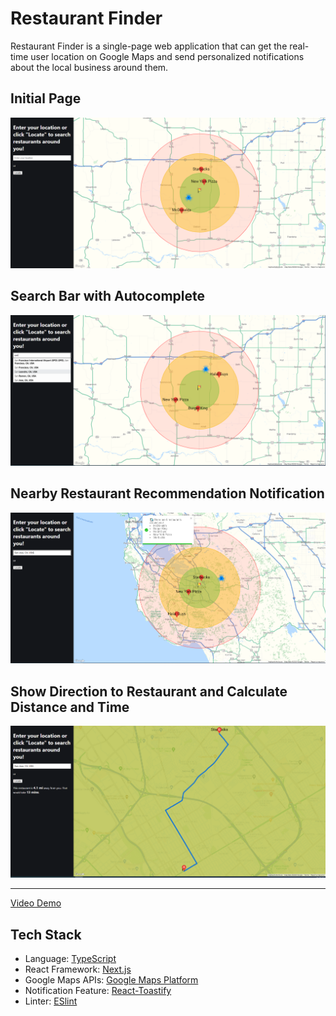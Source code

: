 # Restaurant Finder

Restaurant Finder is a single-page web application that can get the real-time user location on Google Maps and send personalized notifications about the local business around them.

## Initial Page

![Initial Page](images/initial_page.png)

## Search Bar with Autocomplete

![Search Bar with Autocomplete](images/autocomplete.png)

## Nearby Restaurant Recommendation Notification

![Nearby Restaurant Recommendation Notification](images/notification.png)

## Show Direction to Restaurant and Calculate Distance and Time

![Show Direction to Restaurant and Calculate Distance and Time](images/direction_and_calculation.png)

---

[Video Demo](https://youtu.be/KzjTX-5gegk)

## Tech Stack

* Language: [TypeScript](https://www.typescriptlang.org/)
* React Framework: [Next.js](https://nextjs.org/)
* Google Maps APIs: [Google Maps Platform](https://mapsplatform.google.com/)
* Notification Feature: [React-Toastify](https://github.com/fkhadra/react-toastify)
* Linter: [ESlint](https://eslint.org/)

